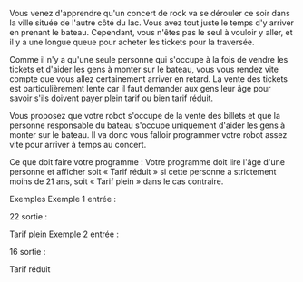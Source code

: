 Vous venez d'apprendre qu'un concert de rock va se dérouler ce soir dans la ville située de l'autre côté du lac. Vous avez tout juste le temps d'y arriver en prenant le bateau. Cependant, vous n'êtes pas le seul à vouloir y aller, et il y a une longue queue pour acheter les tickets pour la traversée.

Comme il n'y a qu'une seule personne qui s'occupe à la fois de vendre les tickets et d'aider les gens à monter sur le bateau, vous vous rendez vite compte que vous allez certainement arriver en retard. La vente des tickets est particulièrement lente car il faut demander aux gens leur âge pour savoir s'ils doivent payer plein tarif ou bien tarif réduit.

Vous proposez que votre robot s'occupe de la vente des billets et que la personne responsable du bateau s'occupe uniquement d'aider les gens à monter sur le bateau. Il va donc vous falloir programmer votre robot assez vite pour arriver à temps au concert.

Ce que doit faire votre programme :
Votre programme doit lire l'âge d'une personne et afficher soit « Tarif réduit » si cette personne a strictement moins de 21 ans, soit « Tarif plein » dans le cas contraire.

Exemples
Exemple 1
entrée :

22
sortie :

Tarif plein
Exemple 2
entrée :

16
sortie :

Tarif réduit
